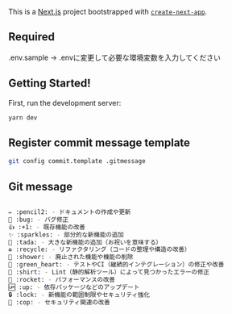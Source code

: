 This is a [Next.js](https://nextjs.org/) project bootstrapped with [`create-next-app`](https://github.com/vercel/next.js/tree/canary/packages/create-next-app).

## Required

.env.sample → .envに変更して必要な環境変数を入力してください

## Getting Started!

First, run the development server:

```bash
yarn dev
```


## Register commit message template

```bash
git config commit.template .gitmessage
```

## Git message


```bash

✏️ :pencil2: - ドキュメントの作成や更新
🐛 :bug: - バグ修正
👍 :+1: - 既存機能の改善
✨ :sparkles: - 部分的な新機能の追加
🎉 :tada: - 大きな新機能の追加（お祝いを意味する）
♻️ :recycle: - リファクタリング（コードの整理や構造の改善）
🚿 :shower: - 廃止された機能や機能の削除
💚 :green_heart: - テストやCI（継続的インテグレーション）の修正や改善
👕 :shirt: - Lint（静的解析ツール）によって見つかったエラーの修正
🚀 :rocket: - パフォーマンスの改善
🆙 :up: - 依存パッケージなどのアップデート
🔒 :lock: - 新機能の範囲制限やセキュリティ強化
👮 :cop: - セキュリティ関連の改善


```


